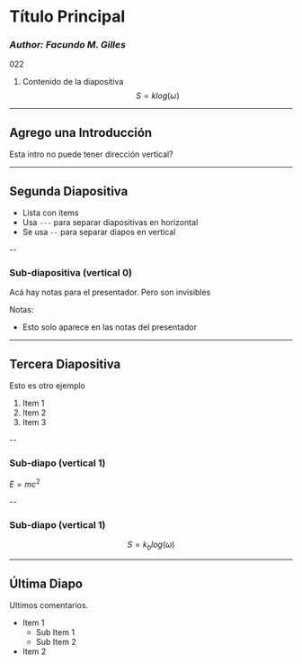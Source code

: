 # Título Principal

### *Author: Facundo M. Gilles*

022
1. Contenido de la diapositiva
$$
S = k log(\omega)
$$

---

## Agrego una Introducción

Esta intro no puede tener dirección vertical?

---

## Segunda Diapositiva

- Lista con items
- Usa `---` para separar diapositivas en horizontal
- Se usa `--` para separar diapos en vertical


--


### Sub-diapositiva (vertical 0)

Acá hay notas para el presentador. Pero son invisibles

Notas:
- Esto solo aparece en las notas del presentador

---

## Tercera Diapositiva

Esto es otro ejemplo 
1. Item 1
2. Item 2
3. Item 3

--

### Sub-diapo (vertical 1)

$E=mc^2$

--

### Sub-diapo (vertical 1)


$$S=k_{b}log(\omega)$$

---

## Última Diapo

Ultimos comentarios.

- Item 1
    - Sub Item 1
    - Sub Item 2
- Item 2
